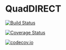 # QuadDIRECT

[![Build Status](https://travis-ci.org/timholy/QuadDIRECT.jl.svg?branch=master)](https://travis-ci.org/timholy/QuadDIRECT.jl)

[![Coverage Status](https://coveralls.io/repos/timholy/QuadDIRECT.jl/badge.svg?branch=master&service=github)](https://coveralls.io/github/timholy/QuadDIRECT.jl?branch=master)

[![codecov.io](http://codecov.io/github/timholy/QuadDIRECT.jl/coverage.svg?branch=master)](http://codecov.io/github/timholy/QuadDIRECT.jl?branch=master)

